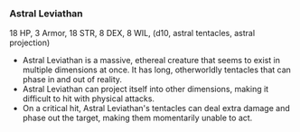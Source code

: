 ### Astral Leviathan

18 HP, 3 Armor, 18 STR, 8 DEX, 8 WIL, (d10, astral tentacles, astral projection)

- Astral Leviathan is a massive, ethereal creature that seems to exist in multiple dimensions at once. It has long, otherworldly tentacles that can phase in and out of reality.
- Astral Leviathan can project itself into other dimensions, making it difficult to hit with physical attacks.
- On a critical hit, Astral Leviathan's tentacles can deal extra damage and phase out the target, making them momentarily unable to act.

